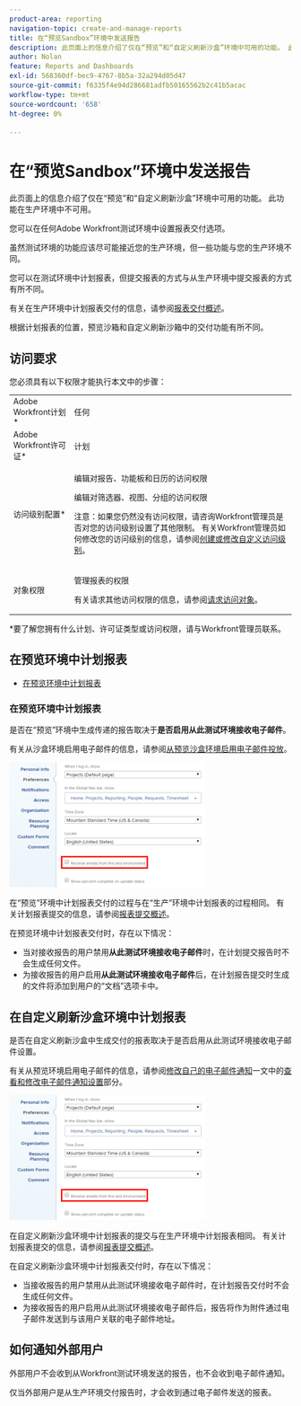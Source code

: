 ```yaml
---
product-area: reporting
navigation-topic: create-and-manage-reports
title: 在“预览Sandbox”环境中发送报告
description: 此页面上的信息介绍了仅在“预览”和“自定义刷新沙盒”环境中可用的功能。 此功能在生产环境中不可用。
author: Nolan
feature: Reports and Dashboards
exl-id: 568360df-bec9-4767-8b5a-32a294d05d47
source-git-commit: f6335f4e94d286681adfb50165562b2c41b5acac
workflow-type: tm+mt
source-wordcount: '658'
ht-degree: 0%

---
```


# 在“预览Sandbox”环境中发送报告

此页面上的信息介绍了仅在“预览”和“自定义刷新沙盒”环境中可用的功能。 此功能在生产环境中不可用。

您可以在任何Adobe Workfront测试环境中设置报表交付选项。

<!--
<p data-mc-conditions="QuicksilverOrClassic.Draft mode">For information about the Workfront test environments, see the "Workfront Testing Environments" section. (NOTE:&nbsp;drafted - link this section)</p>
-->

虽然测试环境的功能应该尽可能接近您的生产环境，但一些功能与您的生产环境不同。

您可以在测试环境中计划报表，但提交报表的方式与从生产环境中提交报表的方式有所不同。

有关在生产环境中计划报表交付的信息，请参阅[报表交付概述](../../../reports-and-dashboards/reports/creating-and-managing-reports/set-up-report-deliveries.md)。

根据计划报表的位置，预览沙箱和自定义刷新沙箱中的交付功能有所不同。

## 访问要求

您必须具有以下权限才能执行本文中的步骤：

<table style="table-layout:auto"> 
 <col> 
 <col> 
 <tbody> 
  <tr> 
   <td role="rowheader">Adobe Workfront计划*</td> 
   <td> <p>任何</p> </td> 
  </tr> 
  <tr> 
   <td role="rowheader">Adobe Workfront许可证*</td> 
   <td> <p>计划 </p> </td> 
  </tr> 
  <tr> 
   <td role="rowheader">访问级别配置*</td> 
   <td> <p>编辑对报告、功能板和日历的访问权限</p> <p>编辑对筛选器、视图、分组的访问权限</p> <p>注意：如果您仍然没有访问权限，请咨询Workfront管理员是否对您的访问级别设置了其他限制。 有关Workfront管理员如何修改您的访问级别的信息，请参阅<a href="../../../administration-and-setup/add-users/configure-and-grant-access/create-modify-access-levels.md" class="MCXref xref">创建或修改自定义访问级别</a>。</p> </td> 
  </tr> 
  <tr> 
   <td role="rowheader">对象权限</td> 
   <td> <p>管理报表的权限</p> <p>有关请求其他访问权限的信息，请参阅<a href="../../../workfront-basics/grant-and-request-access-to-objects/request-access.md" class="MCXref xref">请求访问对象</a>。</p> </td> 
  </tr> 
 </tbody> 
</table>

&#42;要了解您拥有什么计划、许可证类型或访问权限，请与Workfront管理员联系。

## 在预览环境中计划报表

* [在预览环境中计划报表](#schedule-reports-in-the-preview-environment)

### 在预览环境中计划报表

是否在“预览”环境中生成传递的报告取决于&#x200B;**是否启用从此测试环境接收电子邮件**。

有关从沙盒环境启用电子邮件的信息，请参阅[从预览沙盒环境启用电子邮件投放](../../../workfront-basics/using-notifications/enable-delivery-emails-from-preview-sandbox-environment.md)。

![](assets/receive-emails-from-sandbox-setting-edit-350x223.png)

在“预览”环境中计划报表交付的过程与在“生产”环境中计划报表的过程相同。 有关计划报表提交的信息，请参阅[报表提交概述](../../../reports-and-dashboards/reports/creating-and-managing-reports/set-up-report-deliveries.md)。

在预览环境中计划报表交付时，存在以下情况：

* 当对接收报告的用户禁用&#x200B;**从此测试环境接收电子邮件**&#x200B;时，在计划提交报告时不会生成任何文件。
* 为接收报告的用户启用&#x200B;**从此测试环境接收电子邮件**&#x200B;后，在计划报告提交时生成的文件将添加到用户的“文档”选项卡中。

## 在自定义刷新沙盒环境中计划报表

是否在自定义刷新沙盒中生成交付的报表取决于是否启用从此测试环境接收电子邮件设置。

有关从预览环境启用电子邮件的信息，请参阅[修改自己的电子邮件通知](../../../workfront-basics/using-notifications/activate-or-deactivate-your-own-event-notifications.md)一文中的[查看和修改电子邮件通知设置](../../../workfront-basics/using-notifications/activate-or-deactivate-your-own-event-notifications.md#view)部分。

![](assets/receive-emails-from-sandbox-setting-edit-350x223.png)

在自定义刷新沙盒环境中计划报表的提交与在生产环境中计划报表相同。 有关计划报表提交的信息，请参阅[报表提交概述](../../../reports-and-dashboards/reports/creating-and-managing-reports/set-up-report-deliveries.md)。

在自定义刷新沙盒环境中计划报表交付时，存在以下情况：

* 当接收报告的用户禁用从此测试环境接收电子邮件时，在计划报告交付时不会生成任何文件。
* 为接收报告的用户启用从此测试环境接收电子邮件后，报告将作为附件通过电子邮件发送到与该用户关联的电子邮件地址。

## 如何通知外部用户

外部用户不会收到从Workfront测试环境发送的报告，也不会收到电子邮件通知。

仅当外部用户是从生产环境交付报告时，才会收到通过电子邮件发送的报表。
